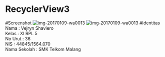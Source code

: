 # RecyclerView3
#Screenshot
![img-20170109-wa0013](https://cloud.githubusercontent.com/assets/22088378/21758217/080aa7ac-d66c-11e6-8bb1-b74878ea5603.jpg)
![img-20170109-wa0013](https://cloud.githubusercontent.com/assets/22088378/21758217/080aa7ac-d66c-11e6-8bb1-b74878ea5603.jpg)
#Identitas
Nama : Vejryn Shaviero <br>
Kelas : XI RPL 5 <br>
No Urut : 36 <br>
NIS : 44845/1564.070 <br>
Nama Sekolah : SMK Telkom Malang
